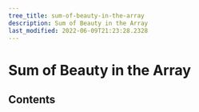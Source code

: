 ```yaml
---
tree_title: sum-of-beauty-in-the-array
description: Sum of Beauty in the Array
last_modified: 2022-06-09T21:23:28.2328
---
```


# Sum of Beauty in the Array

## Contents
